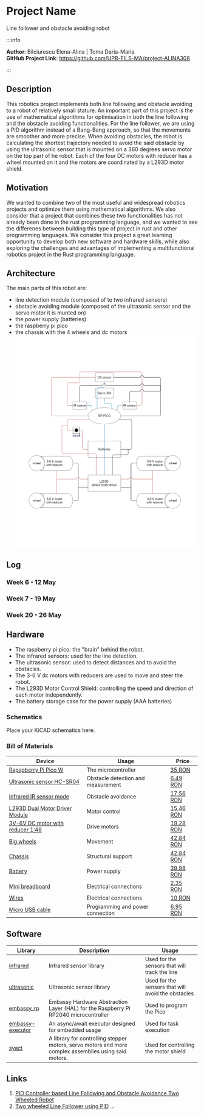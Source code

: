 # Project Name
Line follower and obstacle avoiding robot

:::info 

**Author**: Bilciurescu Elena-Alina | Toma Daria-Maria \
**GitHub Project Link**: https://github.com/UPB-FILS-MA/project-ALINA308

:::

## Description

 This robotics project implements both line following and obstacle avoiding to a robot of relatively small stature. An important part of this project is the use of mathematical algorithms for optimisation in both the line following and the obstacle avoiding functionalities. For the line follower, we are using a PID algorithm instead of a Bang-Bang approach, so that the movements are smoother and more precise. When avoiding obstacles, the robot is calculating the shortest trajectory needed to avoid the said obstacle by using the ultrasonic sensor that is mounted on a 360 degrees servo motor on the top part of he robot. Each of the four DC motors with reducer has a wheel mounted on it and the motors are coordinated by a L293D motor shield.

## Motivation

 We wanted to combine two of the most useful and widespread robotics projects and optimize them using mathematical algorithms. We also consider that a project that combines these two functionalities has not already been done in the rust programming language, and we wanted to see the differenes between building this type of project in rust and other programming languages. We consider this project a great learning opportunity to develop both new software and hardware skills, while also exploring the challenges and advantages of implementing a multifunctional robotics project in the Rust programming language.

## Architecture 

The main parts of this robot are:
- line detection module (composed of te two infrared sensors)
- obstacle avoiding module (composed of the ultrasonic sensor and the servo motor it is munted on)
- the power supply (batteries)
- the raspberry pi pico
- the chassis with the 4 wheels and dc motors
  ![architecture](./architecture.png)

## Log

<!-- write every week your progress here -->

### Week 6 - 12 May

### Week 7 - 19 May

### Week 20 - 26 May

## Hardware

- The raspberry pi pico: the "brain" behind the robot.
- The infrared sensors: used for the line detection.
- The ultrasonic sensor: used to detect distances and to avoid the obstacles.
- The 3-6 V dc motors with reducers are used to move and steer the robot.
- The L293D Motor Control Shield: controlling the speed and direction of each motor independently.
- The battery storage case for the power supply (AAA batteries)
  
### Schematics

Place your KiCAD schematics here.

### Bill of Materials

<!-- Fill out this table with all the hardware components that you might need.

The format is 
```
| [Device](link://to/device) | This is used ... | [price](link://to/store) |

```

-->

| Device | Usage | Price |
|--------|--------|-------|
| [Rapspberry Pi Pico W](https://www.raspberrypi.com/documentation/microcontrollers/raspberry-pi-pico.html) | The microcontroller | [35 RON](https://www.optimusdigital.ro/en/raspberry-pi-boards/12394-raspberry-pi-pico-w.html) |
| [Ultrasonic sensor HC-SR04](https://howtomechatronics.com/tutorials/arduino/ultrasonic-sensor-hc-sr04/) | Obstacle detection and measurement | [6.49 RON](https://www.optimusdigital.ro/ro/senzori-senzori-ultrasonici/9-senzor-ultrasonic-hc-sr04-.html?search_query=ultrasonic&results=51) |
| [Infrared IR sensor mode](https://ai.thestempedia.com/docs/evive/evive-tutorials/what-is-an-ir-sensor/) | Obstacle avoidance | [17.56 RON](https://ardushop.ro/ro/electronica/41-modul-senzor-ir-infrarosu-evita-obstacole.html?search_query=ir+sensor&results=1047) |
| [L293D Dual Motor Driver Module](https://5.imimg.com/data5/PX/UK/MY-1833510/l293d-based-arduino-motor-shield.pdf) | Motor control | [15.46 RON](https://www.optimusdigital.ro/en/pwmservo-controllers/987-l293d-motor-control-shield-motor-drive-expansion-board.html) |
| [3V-6V DC motor with reducer 1:48](https://www.egr.msu.edu/classes/ece480/capstone/spring13/group07/downloads/files/Application_Note_Ted.pdf) | Drive motors | [19.28 RON](https://ardushop.ro/ro/electronica/64-motor-dc-3v-6v-cu-reductor-148.html) |
| [Big wheels](https://www.ourpcb.com/robot-wheels.html) | Movement | [42.84 RON](https://ardushop.ro/ro/home/63-riata-roboti-cauciuc-65mm-diametru.html?search_query=ROATA+ROBOTI&results=73) |
| [Chassis](https://www.futurelearn.com/info/courses/robotics-with-raspberry-pi/0/steps/75882) | Structural support | [42.84 RON](3dprinted) |
| [Battery](https://manlybattery.com/the-essential-guide-to-selecting-batteries-for-robotics/) | Power supply | [39.98 RON](https://onecoolgagdet.com/products/acumulator-li-ion-26650-3-7v-6800mah?variant=48167503462741&currency=RON&utm_medium=product_sync&utm_source=google&utm_content=sag_organic&utm_campaign=sag_organic&gad_source=1&gclid=CjwKCAjw_e2wBhAEEiwAyFFFo-FtlTpKJDm-uLhe_iMoYiMQdYJkTt9NDnGmBGj9qN61KE8tK6fMERoC4cUQAvD_BwE) |
| [Mini breadboard](https://www.kevsrobots.com/resources/how_it_works/breadboards.html) | Electrical connections | [2.35 RON](https://www.optimusdigital.ro/en/breadboards/244-white-mini-breadboard.html?search_query=breadboard&results=413) |
| [Wires](https://blog.sparkfuneducation.com/what-is-jumper-wire) | Electrical connections | [10 RON](https://www.optimusdigital.ro/en/wires-with-connectors/889-set-fire-tata-tata-10p-20-cm.html?search_query=Wires&results=562) |
| [Micro USB cable](https://www.wiringo.com/micro-usb-cable-the-ultimate-guide-on-how-to-choose.html) | Programming and power connection | [6.95 RON](https://www.optimusdigital.ro/en/usb-cables/497-micro-usb-1-m-black-cable.html?search_query=Micro+USB+cable&results=236) |



## Software

| Library | Description | Usage |
|---------|-------------|-------|
| [infrared](https://docs.rs/infrared/latest/infrared/) | Infrared sensor library | Used for the sensors that will track the line |
| [ultrasonic](https://docs.rs/hc-sr04/latest/hc_sr04/) | Ultrasonic sensor library | Used for the sensors that will avoid the obstacles |
| [embassy_rp](https://docs.embassy.dev/embassy-rp/git/rp2040/index.html) | Embassy Hardware Abstraction Layer (HAL) for the Raspberry Pi RP2040 microcontroller | Used to program the Pico |
| [embassy-executor](https://crates.io/crates/embassy-executor) | An async/await executor designed for embedded usage | Used for task execution |
| [syact](https://docs.rs/syact/latest/syact/) | A library for controlling stepper motors, servo motors and more complex assemblies using said motors. | Used for controlling the motor shield |



## Links

<!-- Add a few links that inspired you and that you think you will use for your project -->

1. [PID Controller based Line Following and Obstacle Avoidance Two Wheeled Robot](https://www.ijert.org/research/pid-controller-based-line-following-and-obstacle-avoidance-two-wheeled-robot-IJERTCONV7IS02026.pdf)
2. [Two wheeled Line Follower using PID](https://www.youtube.com/watch?v=QoNkpnpvEqc&ab_channel=ShyamRavi)
...
